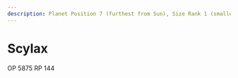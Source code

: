 ```yaml
---
description: Planet Position 7 (furthest from Sun), Size Rank 1 (smallest)
---
```


# Scylax

OP 5875 RP 144
